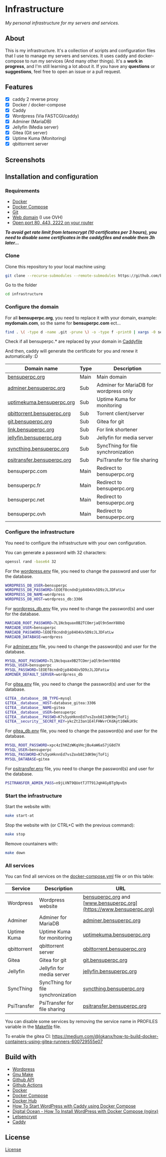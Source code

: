 # Infrastructure

_My personal infrastructure for my servers and services._

## About

This is my infrastructure. It's a collection of scripts and configuration files that I use to manage my servers and services.
It uses caddy and docker-compose to run my services (And many other things).
It's a **work in progress**, and I'm still learning a lot about it.
If you have any **questions** or **suggestions**, feel free to open an issue or a pull request.

## Features

- [x] caddy 2 reverse proxy
- [x] Docker / docker-compose
- [x] Caddy
- [x] Wordpress (Via FASTCGI/caddy)
- [x] Adminer (MariaDB)
- [x] Jellyfin (Media server)
- [x] Gitea (Git server)
- [x] Uptime Kuma (Monitoring)
- [x] qbittorrent server

## Screenshots

## Installation and configuration

### Requirements

- [Docker](https://docs.docker.com/install/)
- [Docker Compose](https://docs.docker.com/compose/install/)
- [Git](https://git-scm.com/book/en/v2/Getting-Started-Installing-Git)
- [Web domain](https://www.ovh.com/world/domains/) (I use OVH)
- [Open port 80, 443, 2222 on your router](http://192.168.0.1/)

***To avoid get rate limit from letsencrypt (10 certificates per 3 hours), you need to disable some certificates in the caddyfiles and enable them 3h later...***

### Clone

Clone this repository to your local machine using:

```sh
git clone --recurse-submodules --remote-submodules https://github.com/bensuperpc/infrastructure.git
```

Go to the folder

```sh
cd infrastructure
```

### Configure the domain

For all **bensuperpc.org**, you need to replace it with your domain, example: **mydomain.com**, so the same for **bensuperpc.com** ect...

```sh
find . \( -type d -name .git -prune \) -o -type f -print0 | xargs -0 sed -i 's/bensuperpc.org/mydomain.com/g'
```

Check if all bensuperpc.* are replaced by your domain in [Caddyfile](caddy/wordpress/Caddyfile)

And then, caddy will generate the certificate for you and renew it automatically :D

| Domain name | Type | Description |
| --- | --- | --- |
| [bensuperpc.org](https://bensuperpc.org) | Main | Main domain |
| [adminer.bensuperpc.org](https://adminer.bensuperpc.org) | Sub | Adminer for MariaDB for wordpress only |
| [uptimekuma.bensuperpc.org](https://uptimekuma.bensuperpc.org) | Sub | Uptime Kuma for monitoring |
| [qbittorrent.bensuperpc.org](https://qbittorrent.bensuperpc.org) | Sub | Torrent client/server |
| [git.bensuperpc.org](https://git.bensuperpc.org) | Sub | Gitea for git |
| [link.bensuperpc.org](https://link.bensuperpc.org) | Sub | For link shortener |
| [jellyfin.bensuperpc.org](https://jellyfin.bensuperpc.org) | Sub | Jellyfin for media server |
| [syncthing.bensuperpc.org](https://syncthing.bensuperpc.org) | Sub | SyncThing for file synchronization |
| [psitransfer.bensuperpc.org](https://psitransfer.bensuperpc.org) | Sub | PsiTransfer for file sharing |
| bensuperpc.com | Main | Redirect to bensuperpc.org |
| bensuperpc.fr | Main | Redirect to bensuperpc.org |
| bensuperpc.net | Main | Redirect to bensuperpc.org |
| bensuperpc.ovh | Main | Redirect to bensuperpc.org |

### Configure the infrastructure

You need to configure the infrastructure with your own configuration.

You can generate a password with 32 characters:

```sh
openssl rand -base64 32
```

For the [wordpress.env](env/wordpress.env) file, you need to change the password and user for the database.

```sh
WORDPRESS_DB_USER=bensuperpc
WORDPRESS_DB_PASSWORD=lEOEf8cndnDjp84O4Uv5D9zJLJDFatLw
WORDPRESS_DB_NAME=wordpress
WORDPRESS_DB_HOST=wordpress_db:3306
```

For [wordpress_db.env](env/wordpress_db.env) file, you need to change the password(s) and user for the database.
    
```sh
MARIADB_ROOT_PASSWORD=7L1Ncbquax0B2TCOmrjaQl9n5mnY88bQ
MARIADB_USER=bensuperpc
MARIADB_PASSWORD=lEOEf8cndnDjp84O4Uv5D9zJLJDFatLw
MARIADB_DATABASE=wordpress
```

For [adminer.env](env/adminer.env) file, you need to change the password(s) and user for the database.

```sh
MYSQL_ROOT_PASSWORD=7L1Ncbquax0B2TCOmrjaQl9n5mnY88bQ
MYSQL_USER=bensuperpc
MYSQL_PASSWORD=lEOEf8cndnDjp84O4Uv5D9zJLJDFatLw
ADMINER_DEFAULT_SERVER=wordpress_db
```

For [gitea.env](env/gitea.env) file, you need to change the password(s) and user for the database.

```sh
GITEA__database__DB_TYPE=mysql
GITEA__database__HOST=database_gitea:3306
GITEA__database__NAME=gitea
GITEA__database__USER=bensuperpc
GITEA__database__PASSWD=K7s5yoHknnEd7vsZoxb8I3dK9mjToF1j
GITEA__security__SECRET_KEY=ykcZt23an1E4lFHWvrCKdAyt16WAiK9c
```

For [gitea_db.env](env/gitea_db.env) file, you need to change the password(s) and user for the database.

```sh
MYSQL_ROOT_PASSWORD=xpc4zIhHZzWKqVHcjBu4aW6aS7jG8d7X
MYSQL_USER=bensuperpc
MYSQL_PASSWORD=K7s5yoHknnEd7vsZoxb8I3dK9mjToF1j
MYSQL_DATABASE=gitea
```

For [psitransfer.env](env/psitransfer.env) file, you need to change the password(s) and user for the database.

```sh
PSITRANSFER_ADMIN_PASS=n9jLVNT9QUotTJTT91JqH4GyBTg9pvEn
```

### Start the infrastructure

Start the website with:

```sh
make start-at
```

Stop the website with (or CTRL+C with the previous command):

```sh
make stop
```

Remove countainers with:

```sh
make down
```

### All services

You can find all services on the [docker-compose.yml](docker-compose.yml) file or on this table:

| Service | Description | URL |
| --- | --- | --- |
| Wordpress | Wordpress website | [bensuperpc.org](https://bensuperpc.org) and [www.bensuperpc.org](https://www.bensuperpc.org) |
| Adminer | Adminer for MariaDB | [adminer.bensuperpc.org](https://adminer.bensuperpc.org) |
| Uptime Kuma | Uptime Kuma for monitoring | [uptimekuma.bensuperpc.org](https://uptimekuma.bensuperpc.org) |
| qbittorrent | qbittorrent server | [qbittorrent.bensuperpc.org](https://qbittorrent.bensuperpc.org) |
| Gitea | Gitea for git | [git.bensuperpc.org](https://git.bensuperpc.org) |
| Jellyfin | Jellyfin for media server | [jellyfin.bensuperpc.org](https://jellyfin.bensuperpc.org) |
| SyncThing | SyncThing for file synchronization | [syncthing.bensuperpc.org](https://syncthing.bensuperpc.org) |
| PsiTransfer | PsiTransfer for file sharing | [psitransfer.bensuperpc.org](https://psitransfer.bensuperpc.org) |

You can disable some services by removing the service name in PROFILES variable in the [Makefile](Makefile) file.

To enable the gitea CI: https://medium.com/@lokanx/how-to-build-docker-containers-using-gitea-runners-600729555e07

## Build with

- [Wordpress](https://wordpress.org/)
- [Gnu Make](https://www.gnu.org/software/make/)
- [Github API](https://docs.github.com/en/rest)
- [Github Actions](https://docs.github.com/en/actions)
- [Docker](https://www.docker.com/)
- [Docker Compose](https://docs.docker.com/compose/)
- [Docker Hub](https://hub.docker.com/)
- [How To Start WordPress with Caddy using Docker Compose](https://minhcung.me/how-to-start-wordpress-with-caddy-using-docker-compose-3d31bb9ef88b)
- [Digital Ocean - How To Install WordPress with Docker Compose (nginx)](https://www.digitalocean.com/community/tutorials/how-to-install-wordpress-with-docker-compose)
- [Letsencrypt](https://letsencrypt.org/)
- [Caddy](https://caddyserver.com/)

## License

[License](LICENSE)
